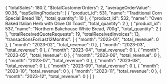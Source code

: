{
    "totalSales": 180.7,
    "$totalCustomerOrders": 2,
    "averageOrderValue": 90.35,
    "topSellingProducts": [
        {
            "product_id": 531,
            "name": "Traditional Corn Special Bread 1lb",
            "total_quantity": 10
        },
        {
            "product_id": 532,
            "name": "Oven Baked Italian Herb with Olive Oil Toast",
            "total_quantity": 2
        },
        {
            "product_id": 537,
            "name": "Northern Bakehouse White Bread, 700g",
            "total_quantity": 2
        }
    ],
    "totalReceivedQuoteRequests": 19,
    "totalReceivedInvoices": 13,
    "transactionsForLast12Months": [
        {
            "month": "2023-01",
            "total_revenue": 0
        },
        {
            "month": "2023-02",
            "total_revenue": 0
        },
        {
            "month": "2023-03",
            "total_revenue": 0
        },
        {
            "month": "2023-04",
            "total_revenue": 0
        },
        {
            "month": "2023-05",
            "total_revenue": 0
        },
        {
            "month": "2023-06",
            "total_revenue": 0
        },
        {
            "month": "2023-07",
            "total_revenue": 0
        },
        {
            "month": "2023-08",
            "total_revenue": 0
        },
        {
            "month": "2023-09",
            "total_revenue": 0
        },
        {
            "month": "2023-10",
            "total_revenue": 0
        },
        {
            "month": "2023-11",
            "total_revenue": 0
        },
        {
            "month": "2023-12",
            "total_revenue": 0
        }
    ]
}